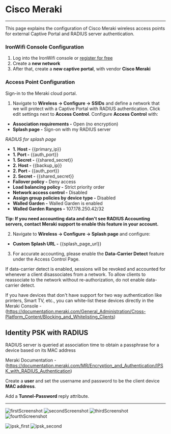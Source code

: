 # **Cisco Meraki**

---

This page explains the configuration of Cisco Meraki wireless access points for external Captive  Portal and RADIUS server authentication.

### IronWifi Console Configuration

1. Log into the IronWifi console or [register for free](https://console.ironwifi.com/register)
2. Create a **new network**
3. After that, create a **new captive portal**, with vendor **Cisco Meraki**

### Access Point Configuration

Sign-in to the Meraki cloud portal.

1. Navigate to **Wireless -> Configure -> SSIDs** and define a network that we will protect with a Captive Portal with RADIUS authentication. Click edit settings next to **Access Control**. Configure **Access Control** with:

- **Association requirements -** Open (no encryption)
- **Splash page -** Sign-on with my RADIUS server

_RADIUS for splash page_

- **1. Host -** {{primary_ip}}
- **1. Port -** {{auth_port}}
- **1. Secret -** {{shared_secret}}
- **2. Host -** {{backup_ip}}
- **2. Port -** {{auth_port}}
- **2. Secret -** {{shared_secret}}
- **Failover policy -** Deny access
- **Load balancing policy -** Strict priority order
- **Network access control -** Disabled
- **Assign group policies by device type -** Disabled
- **Walled Garden -** Walled Garden is enabled
- **Walled Garden Ranges -** 107.178.250.42/32

**Tip: If you need accounting data and don't see RADIUS Accounting servers, contact Meraki support to enable this feature in your account.**

2. Navigate to **Wireless -> Configure -> Splash page** and configure:

- **Custom Splash URL -** {{splash_page_url}}

3. For accurate accounting, please enable the **Data-Carrier Detect** feature under the Access Control Page.

If data-carrier detect is enabled, sessions will be revoked and accounted for whenever a client disassociates from a network. To allow clients to reassociate to the network without re-authorization, do not enable data-carrier detect.

If you have devices that don't have support for two way authentication like printers, Smart TV, etc., you can white-list these devices directly in the Meraki Console - (https://documentation.meraki.com/General_Administration/Cross-Platform_Content/Blocking_and_Whitelisting_Clients)

## **Identity PSK with RADIUS**

RADIUS server is queried at association time to obtain a passphrase for a device based on its MAC address

Meraki Documentation - (https://documentation.meraki.com/MR/Encryption_and_Authentication/IPSK_with_RADIUS_Authentication)

Create a **user** and set the username and password to be the client device **MAC address**.

Add a **Tunnel-Password** reply attribute.



---
![firstScreenshot](https://github.com/IronWifi/docs/blob/master/configuration-guides/meraki/meraki1.png?raw=true)
![secondScreenshot](https://github.com/IronWifi/docs/blob/master/configuration-guides/meraki/meraki2.png?raw=true)
![thirdScreenshot](https://github.com/IronWifi/docs/blob/master/configuration-guides/meraki/meraki3.png?raw=true)
![fourthScreenshot](https://github.com/IronWifi/docs/blob/master/configuration-guides/meraki/meraki4.png?raw=true)

![ipsk_first](https://github.com/IronWifi/docs/blob/master/configuration-guides/meraki/Screenshot%202021-03-23%2011.50.50%20AM.png?raw=true)
![ipsk_second](https://github.com/IronWifi/docs/blob/master/configuration-guides/meraki/Screenshot%202021-03-23%2011.54.06%20AM.png?raw=true)
